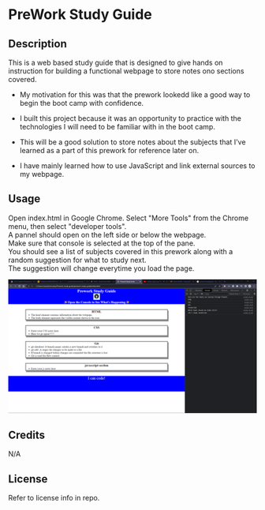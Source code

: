 # PreWork Study Guide 

## Description

This is a web based study guide that is designed to give hands on instruction for building a functional webpage to store notes ono sections covered.

- My motivation for this was that the prework lookedd like a good way to begin the boot camp with confidence.

- I built this project because it was an opportunity to practice with the technologies I will need to be familiar with in the boot camp.

- This will be a good solution to store notes about the subjects that I've learned as a part of this prework for reference later on.

- I have mainly learned how to use JavaScript and link external sources to my webpage.

## Usage

Open index.html in Google Chrome.  Select "More Tools" from the Chrome menu, then select "developer tools".  
A pannel should open on the left side or below the webpage.  
Make sure that console is selected at the top of the pane.  
You should see a list of subjects covered in this prework along with a random suggestion for what to study next.  
The suggestion will change everytime you load the page.

![alt text](assets/images/Screenshot.png "image of webpage with develper console listing HTML, CSS, Git, and JavaScript along with promt of what to study followed by a suggested subject area.")

## Credits

N/A

## License

Refer to license info in repo.